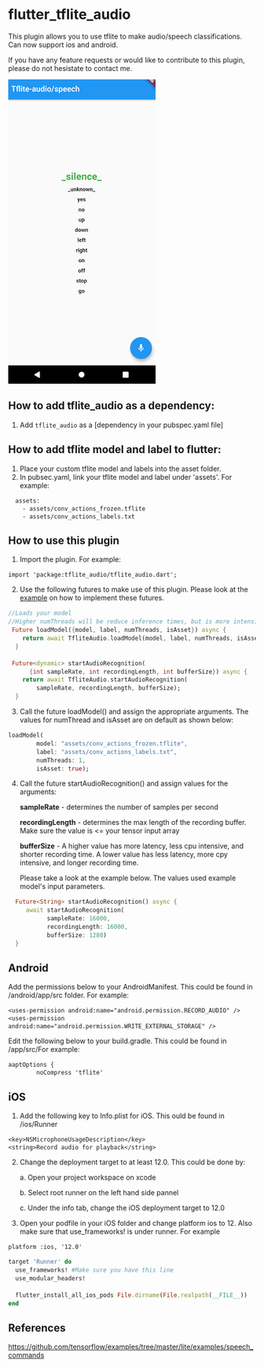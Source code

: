 # flutter_tflite_audio

This plugin allows you to use tflite to make audio/speech classifications. Can now support ios and android. 

If you have any feature requests or would like to contribute to this plugin, please do not hesistate to contact me.

![](audio_recognition_example.jpg)

## How to add tflite_audio as a dependency:
1. Add `tflite_audio` as a [dependency in your pubspec.yaml file]

## How to add tflite model and label to flutter:
1. Place your custom tflite model and labels into the asset folder. 
2. In pubsec.yaml, link your tflite model and label under 'assets'. For example:

```
  assets:
    - assets/conv_actions_frozen.tflite
    - assets/conv_actions_labels.txt

```

## How to use this plugin

1. Import the plugin. For example:

```
import 'package:tflite_audio/tflite_audio.dart';
```

2. Use the following futures to make use of this plugin. Please look at the [example](https://github.com/Caldarie/flutter_tflite_audio/tree/master/example) on how to implement these futures.

```dart
//Loads your model
//Higher numThreads will be reduce inference times, but is more intensive on cpu
 Future loadModel({model, label, numThreads, isAsset}) async {
    return await TfliteAudio.loadModel(model, label, numThreads, isAsset);
  }

 Future<dynamic> startAudioRecognition(
      {int sampleRate, int recordingLength, int bufferSize}) async {
    return await TfliteAudio.startAudioRecognition(
        sampleRate, recordingLength, bufferSize);
  }

```

3. Call the future loadModel() and assign the appropriate arguments. The values for numThread and isAsset are on default as shown below:

```dart
loadModel(
        model: "assets/conv_actions_frozen.tflite",
        label: "assets/conv_actions_labels.txt",
        numThreads: 1,
        isAsset: true);
```

4. Call the future startAudioRecognition() and assign values for the arguments:

    **sampleRate** - determines the number of samples per second

    **recordingLength** - determines the max length of the recording buffer. Make sure the value is <= your tensor input array

    **bufferSize** - A higher value has more latency, less cpu intensive, and shorter recording time. A lower value has less latency, more cpy intensive, and       longer recording time.
  
    Please take a look at the example below. The values used  example model's input parameters.

```dart
  Future<String> startAudioRecognition() async {
     await startAudioRecognition(
           sampleRate: 16000, 
           recordingLength: 16000, 
           bufferSize: 1280)
  }

```


## Android 
Add the permissions below to your AndroidManifest. This could be found in  <YourApp>/android/app/src folder. For example:

```
<uses-permission android:name="android.permission.RECORD_AUDIO" />
<uses-permission android:name="android.permission.WRITE_EXTERNAL_STORAGE" />
```

Edit the following below to your build.gradle. This could be found in <YourApp>/app/src/For example:

```
aaptOptions {
        noCompress 'tflite'
```


## iOS
1. Add the following key to Info.plist for iOS. This ould be found in <YourApp>/ios/Runner
```
<key>NSMicrophoneUsageDescription</key>
<string>Record audio for playback</string>
```

2. Change the deployment target to at least 12.0. This could be done by:

    a. Open your project workspace on xcode
  
    b. Select root runner on the left hand side pannel
  
    c. Under the info tab, change the iOS deployment target to 12.0

3. Open your podfile in your iOS folder and change platform ios to 12. Also make sure that use_frameworks! is under runner. For example

```
platform :ios, '12.0'
```

```ruby
target 'Runner' do
  use_frameworks! #Make sure you have this line
  use_modular_headers!

  flutter_install_all_ios_pods File.dirname(File.realpath(__FILE__))
end
```

## References

https://github.com/tensorflow/examples/tree/master/lite/examples/speech_commands
